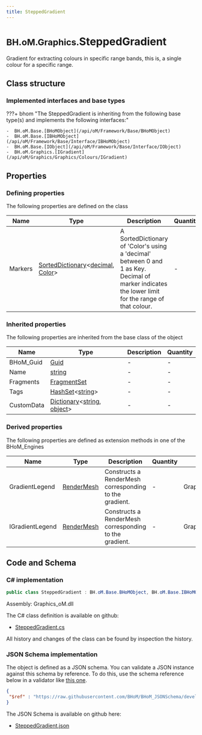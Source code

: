 ```yaml
---
title: SteppedGradient
---
```


# <small>BH.oM.Graphics.</small>**SteppedGradient**

Gradient for extracting colours in specific range bands, this is, a single colour for a specific range.

## Class structure

### Implemented interfaces and base types

???+ bhom "The SteppedGradient is inheriting from the following base type(s) and implements the following interfaces:"

    -  BH.oM.Base.[BHoMObject](/api/oM/Framework/Base/BHoMObject)
    -  BH.oM.Base.[IBHoMObject](/api/oM/Framework/Base/Interface/IBHoMObject)
    -  BH.oM.Base.[IObject](/api/oM/Framework/Base/Interface/IObject)
    -  BH.oM.Graphics.[IGradient](/api/oM/Graphics/Graphics/Colours/IGradient)


## Properties



### Defining properties

The following properties are defined on the class

| Name             | Type             | Description      | Quantity         |
|------------------|------------------|------------------|------------------|
| Markers | [SortedDictionary](https://learn.microsoft.com/en-us/dotnet/api/System.Collections.Generic.SortedDictionary-2?view=netstandard-2.0)&lt;[decimal](https://learn.microsoft.com/en-us/dotnet/api/System.Decimal?view=netstandard-2.0), [Color](https://learn.microsoft.com/en-us/dotnet/api/System.Drawing.Color?view=netstandard-2.0)&gt; | A SortedDictionary of 'Color's using a 'decimal' between 0 and 1 as Key. Decimal of marker indicates the lower limit for the range of that colour. | - |


### Inherited properties
The following properties are inherited from the base class of the object

| Name             | Type             | Description      | Quantity         |
|------------------|------------------|------------------|------------------|
| BHoM_Guid | [Guid](https://learn.microsoft.com/en-us/dotnet/api/System.Guid?view=netstandard-2.0) | - | - |
| Name | [string](https://learn.microsoft.com/en-us/dotnet/api/System.String?view=netstandard-2.0) | - | - |
| Fragments | [FragmentSet](/api/oM/Framework/Base/FragmentSet) | - | - |
| Tags | [HashSet](https://learn.microsoft.com/en-us/dotnet/api/System.Collections.Generic.HashSet-1?view=netstandard-2.0)&lt;[string](https://learn.microsoft.com/en-us/dotnet/api/System.String?view=netstandard-2.0)&gt; | - | - |
| CustomData | [Dictionary](https://learn.microsoft.com/en-us/dotnet/api/System.Collections.Generic.Dictionary-2?view=netstandard-2.0)&lt;[string](https://learn.microsoft.com/en-us/dotnet/api/System.String?view=netstandard-2.0), [object](https://learn.microsoft.com/en-us/dotnet/api/System.Object?view=netstandard-2.0)&gt; | - | - |


### Derived properties

The following properties are defined as extension methods in one of the BHoM_Engines

| Name             | Type             | Description      | Quantity         | Engine           |
|------------------|------------------|------------------|------------------|------------------|
| GradientLegend | [RenderMesh](/api/oM/Graphics/Graphics/Render/RenderMesh) | Constructs a RenderMesh corresponding to the gradient. | - | Graphics_Engine |
| IGradientLegend | [RenderMesh](/api/oM/Graphics/Graphics/Render/RenderMesh) | Constructs a RenderMesh corresponding to the gradient. | - | Graphics_Engine |


## Code and Schema

### C# implementation

``` C# title="C#"
public class SteppedGradient : BH.oM.Base.BHoMObject, BH.oM.Base.IBHoMObject, BH.oM.Base.IObject, BH.oM.Graphics.IGradient
```

Assembly: Graphics_oM.dll

The C# class definition is available on github:

- [SteppedGradient.cs](https://github.com/BHoM/BHoM/blob/develop/Graphics_oM/Colours\SteppedGradient.cs)

All history and changes of the class can be found by inspection the history.
### JSON Schema implementation

The object is defined as a JSON schema. You can validate a JSON instance against this schema by reference. To do this, use the schema reference below in a validator like [this one](https://www.jsonschemavalidator.net/).

``` json title="JSON Schema"
{
 "$ref" : "https://raw.githubusercontent.com/BHoM/BHoM_JSONSchema/develop/Graphics_oM/SteppedGradient.json"
}
```

The JSON Schema is available on github here:

- [SteppedGradient.json](https://github.com/BHoM/BHoM_JSONSchema/blob/develop/Graphics_oM/SteppedGradient.json)
